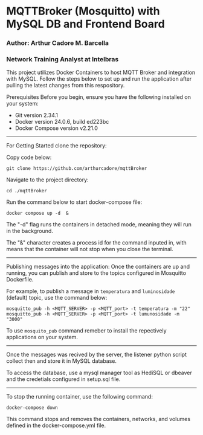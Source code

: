 # MQTTBroker (Mosquitto) with MySQL DB and Frontend Board

### Author: Arthur Cadore M. Barcella
### Network Training Analyst at Intelbras

This project utilizes Docker Containers to host MQTT Broker and integration with MySQL. 
Follow the steps below to set up and run the application after pulling the latest changes from this respository.

Prerequisites
Before you begin, ensure you have the following installed on your system:

- Git version 2.34.1
- Docker version 24.0.6, build ed223bc
- Docker Compose version v2.21.0

---

For Getting Started clone the repository:

Copy code below: 

```
git clone https://github.com/arthurcadore/mqttBroker
```
Navigate to the project directory:
```
cd ./mqttBroker
```

Run the command below to start docker-compose file: 

```
docker compose up -d  & 
```
The "-d" flag runs the containers in detached mode, meaning they will run in the background.

The "&" character creates a process id for the command inputed in, with means that the container will not stop when you close the terminal. 

---

Publishing messages into the application:
Once the containers are up and running, you can publish and store to the topics configured in Mosquitto Dockerfile.

For example, to publish a message in `temperatura` and `luminosidade` (default) topic, use the command below: 

```
mosquitto_pub -h <MQTT_SERVER> -p <MQTT_port> -t temperatura -m "22"
mosquitto_pub -h <MQTT_SERVER> -p <MQTT_port> -t lumunosidade -m "3000"
```

To use `mosquito_pub` command remeber to install the repectively applications on your system. 

---

Once the messages was recived by the server, the listener python script collect then and store it in MySQL database. 

To access the database, use a mysql manager tool as HediSQL or dbeaver and the credetials configured in setup.sql file. 

---

To stop the running container, use the following command:

```
docker-compose down
```

This command stops and removes the containers, networks, and volumes defined in the docker-compose.yml file.
